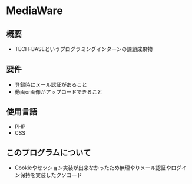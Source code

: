 # MediaWare
## 概要
- TECH-BASEというプログラミングインターンの課題成果物
## 要件
- 登録時にメール認証があること
- 動画or画像がアップロードできること
## 使用言語
- PHP
- CSS
## このプログラムについて
- Cookieやセッション実装が出来なかったため無理やりメール認証やログイン保持を実装したクソコード
